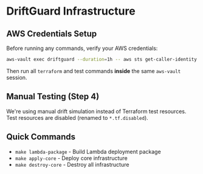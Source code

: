 # DriftGuard Infrastructure

## AWS Credentials Setup

Before running any commands, verify your AWS credentials:

```bash
aws-vault exec driftguard --duration=1h -- aws sts get-caller-identity
```

Then run all `terraform` and test commands **inside** the same `aws-vault` session.

## Manual Testing (Step 4)

We're using manual drift simulation instead of Terraform test resources. Test resources are disabled
(renamed to `*.tf.disabled`).

## Quick Commands

- `make lambda-package` - Build Lambda deployment package
- `make apply-core` - Deploy core infrastructure
- `make destroy-core` - Destroy all infrastructure
